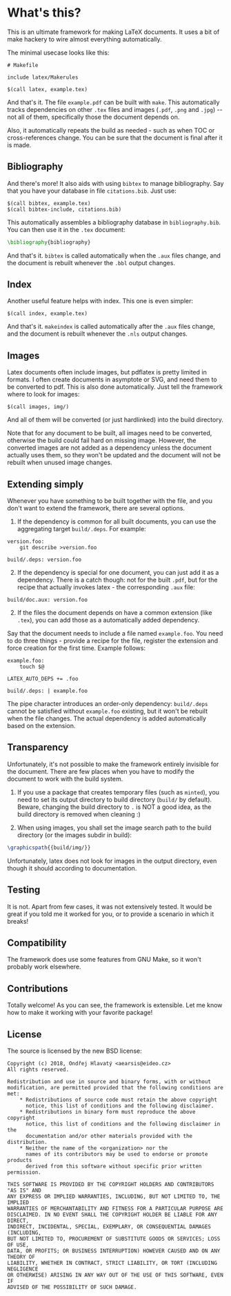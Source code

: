 # What's this?

This is an ultimate framework for making LaTeX documents. It uses a bit of
make hackery to wire almost everything automatically.

The minimal usecase looks like this:

```make
# Makefile

include latex/Makerules

$(call latex, example.tex)
```

And that's it. The file `example.pdf` can be built with `make`. This
automatically tracks dependencies on other `.tex` files and images (`.pdf`, `.png`
and `.jpg`) -- not all of them, specifically those the document depends on.

Also, it automatically repeats the build as needed - such as when TOC or
cross-references change. You can be sure that the document is final after it is
made.

## Bibliography

And there's more! It also aids with using `bibtex` to manage bibliography. Say
that you have your database in file `citations.bib`. Just use:

```make
$(call bibtex, example.tex)
$(call bibtex-include, citations.bib)
```

This automatically assembles a bibliography database in `bibliography.bib`. You
can then use it in the `.tex` document:

```tex
\bibliography{bibliography}
```

And that's it. `bibtex` is called automatically when the `.aux` files
change, and the document is rebuilt whenever the `.bbl` output changes.

## Index

Another useful feature helps with index. This one is even simpler:

```make
$(call index, example.tex)
```

And that's it. `makeindex` is called automatically after the `.aux` files
change, and the document is rebuilt whenever the `.nls` output changes.

## Images

Latex documents often include images, but pdflatex is pretty limited in
formats. I often create documents in asymptote or SVG, and need them to be
converted to pdf. This is also done automatically. Just tell the framework
where to look for images:

```make
$(call images, img/)
```

And all of them will be converted (or just hardlinked) into the build directory.

Note that for any document to be built, all images need to be converted,
otherwise the build could fail hard on missing image. However, the converted
images are not added as a dependency unless the document actually uses them, so
they won't be updated and the document will not be rebuilt when unused image
changes.

## Extending simply

Whenever you have something to be built together with the file, and you don't
want to extend the framework, there are several options.

1) If the dependency is common for all built documents, you can use the
aggregating target `build/.deps`. For example:

```make
version.foo:
	git describe >version.foo

build/.deps: version.foo
```

2) If the dependency is special for one document, you can just add it as
a dependency. There is a catch though: not for the built `.pdf`, but for the
recipe that actually invokes latex - the corresponding `.aux` file:

```make
build/doc.aux: version.foo
```

2) If the files the document depends on have a common extension (like `.tex`),
you can add those as a automatically added dependency.

Say that the document needs to include a file named `example.foo`. You need to
do three things - provide a recipe for the file, register the extension and
force creation for the first time. Example follows:

```make
example.foo:
	touch $@

LATEX_AUTO_DEPS += .foo

build/.deps: | example.foo
```

The pipe character introduces an order-only dependency: `build/.deps` cannot be
satisfied without `example.foo` existing, but it won't be rebuilt when the file
changes. The actual dependency is added automatically based on the extension.

## Transparency

Unfortunately, it's not possible to make the framework entirely invisible for
the document. There are few places when you have to modify the document to work
with the build system.

1) If you use a package that creates temporary files (such as `minted`), you
need to set its output directory to build directory (`build/` by default).
Beware, changing the build directory to `.` is NOT a good idea, as the
build directory is removed when cleaning :)

2) When using images, you shall set the image search path to the build
directory (or the images subdir in build):

```tex
\graphicspath{{build/img/}}
```

Unfortunately, latex does not look for images in the output directory, even
though it should according to documentation.

## Testing

It is not. Apart from few cases, it was not extensively tested. It would be
great if you told me it worked for you, or to provide a scenario in which it
breaks!

## Compatibility

The framework does use some features from GNU Make, so it won't probably work elsewhere.

## Contributions

Totally welcome! As you can see, the framework is extensible. Let me know how
to make it working with your favorite package!

## License

The source is licensed by the new BSD license:

```
Copyright (c) 2018, Ondřej Hlavatý <aearsis@eideo.cz>
All rights reserved.

Redistribution and use in source and binary forms, with or without
modification, are permitted provided that the following conditions are met:
    * Redistributions of source code must retain the above copyright
      notice, this list of conditions and the following disclaimer.
    * Redistributions in binary form must reproduce the above copyright
      notice, this list of conditions and the following disclaimer in the
      documentation and/or other materials provided with the distribution.
    * Neither the name of the <organization> nor the
      names of its contributors may be used to endorse or promote products
      derived from this software without specific prior written permission.

THIS SOFTWARE IS PROVIDED BY THE COPYRIGHT HOLDERS AND CONTRIBUTORS "AS IS" AND
ANY EXPRESS OR IMPLIED WARRANTIES, INCLUDING, BUT NOT LIMITED TO, THE IMPLIED
WARRANTIES OF MERCHANTABILITY AND FITNESS FOR A PARTICULAR PURPOSE ARE
DISCLAIMED. IN NO EVENT SHALL THE COPYRIGHT HOLDER BE LIABLE FOR ANY DIRECT,
INDIRECT, INCIDENTAL, SPECIAL, EXEMPLARY, OR CONSEQUENTIAL DAMAGES (INCLUDING,
BUT NOT LIMITED TO, PROCUREMENT OF SUBSTITUTE GOODS OR SERVICES; LOSS OF USE,
DATA, OR PROFITS; OR BUSINESS INTERRUPTION) HOWEVER CAUSED AND ON ANY THEORY OF
LIABILITY, WHETHER IN CONTRACT, STRICT LIABILITY, OR TORT (INCLUDING NEGLIGENCE
OR OTHERWISE) ARISING IN ANY WAY OUT OF THE USE OF THIS SOFTWARE, EVEN IF
ADVISED OF THE POSSIBILITY OF SUCH DAMAGE.
```
